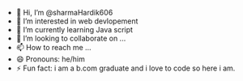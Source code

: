 - 👋 Hi, I’m @sharmaHardik606
- 👀 I’m interested in web devlopement
- 🌱 I’m currently learning Java script
- 💞️ I’m looking to collaborate on ...
- 📫 How to reach me ...
- 😄 Pronouns: he/him
- ⚡ Fun fact: i am a b.com graduate and i love to code so here i am.

<!---
sharmaHardik606/sharmaHardik606 is a ✨ special ✨ repository because its `README.md` (this file) appears on your GitHub profile.
You can click the Preview link to take a look at your changes.
--->
